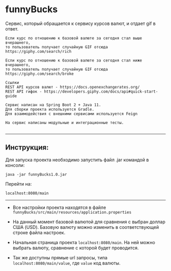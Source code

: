 
# funnyBucks
Сервис, который обращается к сервису курсов валют, и отдает gif в ответ.

``` 
Если курс по отношению к базовой валюте за сегодня стал выше вчерашнего,  
то пользователь получает случайную GIF отсюда https://giphy.com/search/rich  

Если курс по отношению к базовой валюте за сегодня стал ниже вчерашнего,
то пользователь получает случайную GIF отсюда https://giphy.com/search/broke  

Ссылки  
REST API курсов валют - https://docs.openexchangerates.org/  
REST API гифок - https://developers.giphy.com/docs/api#quick-start-guide  

Сервис написан на Spring Boot 2 + Java 11.
Для сборки проекта используется Gradle.  
Для взаимодействия с внешними сервисами используется Feign 

На сервис написаны модульные и интеграционные тесты.
```  
```
```
***
## Инструкция:

Для запуска проекта необходимо запустить файл .jar командой в консоли:
```
java -jar funnyBucks1.0.jar
```  
Перейти на:
```
localhost:8080/main
```

***
- Все настройки проекта находятся в файле ``` funnyBucks/src/main/resources/application.properties ```

- На данный момент базовой валютой для сравнения с выбран доллар США (USD). Базовую валюту можно изменить в соответствующей строке файла настроек.


- Начальная страница проекта ```localhost:8080/main```. На ней можно выбрать валюту, сравнение с которой будет проводится.

- Так же доступны прямые url запросы, типа ```localhost:8080/main/value```, где ```value``` код валюты.

